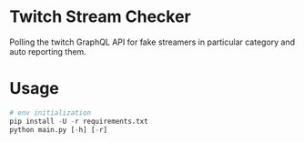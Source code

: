 # Twitch Stream Checker
Polling the twitch GraphQL API for fake streamers in particular category and auto reporting them.

# Usage
```python
# env initialization
pip install -U -r requirements.txt
python main.py [-h] [-r]

